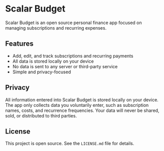 # Scalar Budget

Scalar Budget is an open source personal finance app focused on managing subscriptions and recurring expenses.

## Features

- Add, edit, and track subscriptions and recurring payments
- All data is stored locally on your device
- No data is sent to any server or third-party service
- Simple and privacy-focused

## Privacy

All information entered into Scalar Budget is stored locally on your device.  
The app only collects data you voluntarily enter, such as subscription names, costs, and recurrence frequencies.
Your data will never be shared, sold, or distributed to third parties.

## License

This project is open source. See the `LICENSE.md` file for details.